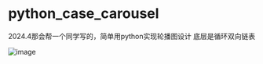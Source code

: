 # python_case_carousel
2024.4那会帮一个同学写的，简单用python实现轮播图设计
底层是循环双向链表


![image](https://github.com/user-attachments/assets/c7b4170d-e67b-4b77-8fd8-594d00dbb955)
